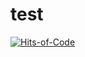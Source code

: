 # test
[![Hits-of-Code](https://hitsofcode.com/github/KellyGithubID/test)](https://hitsofcode.com/view/github/KellyGithubID/test)
